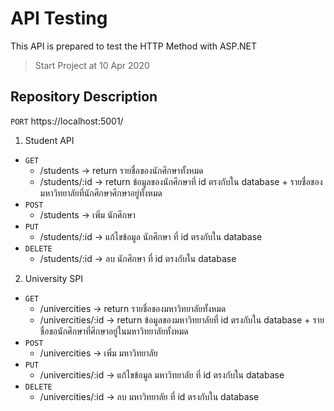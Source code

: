 # API Testing
This API is prepared to test the HTTP Method with ASP.NET
> Start Project at 10 Apr 2020
## Repository Description
```PORT``` https://localhost:5001/
1. Student API
- ```GET``` 
  * /students -> return รายชื่อของนักศึกษาทั้งหมด
  * /students/:id -> return ข้อมูลของนักศึกษาที่ id ตรงกับใน database + รายชื่อของมหาวิทยาลัยที่นักศึกษาศึกษาอยู่ทั้งหมด
- ```POST``` 
  * /students -> เพิ่ม นักศึกษา
- ```PUT```
  * /students/:id -> แก้ไขข้อมูล นักศึกษา ที่ id ตรงกับใน database
- ```DELETE``` 
  * /students/:id -> ลบ นักศึกษา ที่ id ตรงกับใน database

2. University SPI
- ```GET``` 
  * /univercities -> return รายชื่อของมหาวิทยาลัยทั้งหมด
  * /univercities/:id -> return ข้อมูลของมหาวิทยาลัยที่ id ตรงกับใน database + รายชื่อขอนักศึกษาที่ศึกษาอยู่ในมหาวิทยาลัยทั้งหมด
- ```POST``` 
  * /univercities -> เพิ่ม มหาวิทยาลัย
- ```PUT``` 
  * /univercities/:id -> แก้ไขข้อมูล มหาวิทยาลัย ที่ id ตรงกับใน database
- ```DELETE``` 
  * /univercities/:id -> ลบ มหาวิทยาลัย ที่ id ตรงกับใน database
